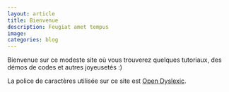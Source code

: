 ```yaml
---
layout: article
title: Bienvenue
description: Feugiat amet tempus
image: 
categories: blog
---
```


Bienvenue sur ce modeste site où vous trouverez quelques tutoriaux, des démos de codes et autres joyeusetés :)

La police de caractères utilisée sur ce site est [Open Dyslexic](https://www.dafont.com/open-dyslexic.font "Télécharger Open Dyslexic").
